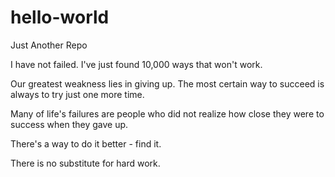 # hello-world
Just Another Repo

I have not failed. I've just found 10,000 ways that won't work.

Our greatest weakness lies in giving up. The most certain way to succeed is always to try just one more time.

Many of life's failures are people who did not realize how close they were to success when they gave up.

There's a way to do it better - find it.

There is no substitute for hard work.
